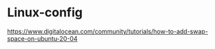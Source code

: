 # Linux-config

https://www.digitalocean.com/community/tutorials/how-to-add-swap-space-on-ubuntu-20-04

